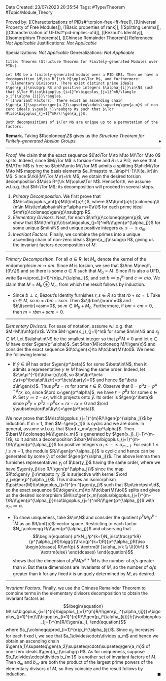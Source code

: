 <div class="topSpace"></div>

Date Created: 23/07/2023 20:35:54
Tags: #Type/Theorem #Topic/Module_Theory

Proved by: [[Characterizations of PIDs#^torsion-free-iff-free]], [[Universal Property of Free Modules]], [[Basic properties of rank]], [[Splitting Lemma]], [[Characterization of UFDs#^pid-implies-ufd]], [[Bezout's Identity]], [[Isomorphism Theorems]], [[Chinese Remainder Theorem]]
References: <i>Not Applicable</i>
Justifications: <i>Not Applicable</i>

Specializations: <i>Not Applicable</i>
Generalizations: <i>Not Applicable</i>

``` ad-Theorem
title: Theorem (Structure Theorem for Finitely-generated Modules over PIDs).

Let $M$ be a finitely-generated module over a PID $R$. Then we have a decomposition $M\iso R^{\rk M}\oplus\Tor M$, and furthermore:
* (Elementary Divisors). There exist distinct prime ideals $\gen{p_i}\nsubgrp R$ and positive integers $\alpha_{ij}\in\N$ such that $\Tor M\iso\bigoplus_{i=1}^n\bigoplus_{j=1}^mR/\langle p_i^{\alpha_{ij}}\rangle$.
* (Invariant Factors). There exist an ascending chain $\gen{a_1}\supseteq\gen{a_2}\supseteq\cdots\supseteq\gen{a_m}$ of non-zero ideals $\gen{a_j}\nsubgrp R$ such that $\Tor M\iso\bigoplus_{j=1}^mR/\!\gen{a_j}$.

Both decompositions of $\Tor M$ are unique up to a permutation of the factors.

```

<b>Remark.</b> Taking $R\coloneqq\Z$ gives us the <i>Structure Theorem for Finitely-generated Abelian Groups</i>.<span style="float:right;">$\blacklozenge$</span>

---

<i>Proof.</i> We claim that the exact sequence $0\to\Tor M\to M\to M/\Tor M\to 0$ splits. Indeed, since $M/\Tor M$ is torsion-free and $R$ is a PID, we see that $M/\Tor M$ is free so $\pi:M\onto M/\Tor M$ admits a splitting $\phi:M/\Tor M\to M$ mapping the basis elements $e_i\mapsto m_i\in\pi^{-1}\!\l(e_i\r)\in M$. Since $\rk\l(M/\Tor M\r)=\rk M$, we obtain the desired torsion decomposition $M\iso R^{\rk M}\oplus\Tor M$. Henceforth, we assume w.l.o.g. that $M=\Tor M$; its decomposition will proceed in several steps.
1. <i>Primary Decomposition.</i> We first prove that $M\iso\bigoplus_\mf{p}M\l(\mf{p}\r)$, where $M\l(\mf{p}\r)\coloneqq\l\{m\in M\st\ex\alpha\in\N:p^\alpha m=0\r\}$ for each prime ideal $\mf{p}\coloneqq\gen{p}\nsubgrp R$.
2. <i>Elementary Divisors.</i> Next, for each $\mf{p}\coloneqq\gen{p}$, we show that $M\l(\mf{p}\r)\iso\bigoplus_{j=1}^mR/\!\gen{p^{\alpha_j}}$ for some unique $m\in\N$ and unique positive integers $\alpha_1\leq\cdots\leq\alpha_m$.
3. <i>Invariant Factors.</i> Finally, we combine the primes into a unique ascending chain of non-zero ideals $\gen{a_j}\nsubgrp R$, giving us the invariant factors decomposition of $M$.

---

<i>Primary Decomposition.</i> For all $a\in R$, let $M_a$ denote the kernel of the endomorphism $m\mapsto am$. Since $M$ is torsion, we see that $\Ann M\neq\l\{0\r\}$ and so there is some $a\in R$ such that $M_a=M$. Since $R$ is also a UFD, write $a=u\prod_{i=1}^{n}p_i^{\alpha_i}$, and set $b\coloneqq p_1^{\alpha_1}$ and $c\coloneqq a/b$. We claim that $M=M_b\oplus M_c$, from which the result follows by induction.
* Since $b\perp c$, Bézout’s Identity furnishes $r,s\in R$ so that $rb+sc=1$. Take $m\in M$, so $m=rbm+scm$. Then $c\l(rbm\r)=arm=0$ and $b\l(scm\r)=asm=0$, so $m\in M_b+M_c$. Furthermore, if $bm=cm=0$, then $m=rbm+scm=0$.

---

<i>Elementary Divisors.</i> For ease of notation, assume w.l.o.g. that $M=M\l(\mf{p}\r)$. Write $M=\gen{x_j}_{j=1}^m$ for some $m\in\N$ and $x_j\in M$. Let $\alpha\in\N$ be the smallest integer so that $p^\alpha M=0$ and let $x\in M$ have order $\gen{p^\alpha}$. Set $\bar{M}\coloneqq M/\!\gen{x}$ and consider the exact sequence $0\to\gen{x}\to M\to\bar{M}\to0$. We need the following lemma.
* If $\bar{y}\in\bar{M}$ has order $\gen{p^\beta}$ for some $\beta\in\N$, then it admits a representative $y\in M$ having the same order. Indeed, let $z\in\pi^{-1}\!\l(\bar{y}\r)$, so $\pi\l(p^\beta z\r)=p^\beta\pi\l(z\r)=p^\beta\bar{y}=0$ and hence $p^\beta z\in\gen{x}$. Thus $p^\beta z=rx$ for some $r\in R$. Observe that $0=p^\alpha z=p^{\alpha-\beta}rx$, so, since $\ord x=\gen{p^\alpha}$, we have $r=p^\beta s$ for some $s\in R$. Set $y\coloneqq z-sx$, which projects onto $\bar{y}$. Its order is $\gen{p^\beta}$ since $p^\beta y=p^\beta z-p^\beta sx=rx-rx=0$ and $\ord y\subseteq\ord\pi\l(y\r)=\gen{p^\beta}$.

We now prove that $M\iso\bigoplus_{j=1}^{m}R/\!\gen{p^{\alpha_j}}$ by induction. If $m=1$, then $M=\gen{x_1}$ is cyclic and we are done. In general, assume w.l.o.g. that $\ord x_m=\gen{p^\alpha}$. Then $\bar{M}\coloneqq M/\!\gen{x_m}$ is generated by $\gen{x_j}_{j=1}^{m-1}$, so it admits a decomposition $\bar{M}\iso\bigoplus_{j=1}^{m-1}R/\!\gen{p^{\alpha_j}}$ for positive integers $\alpha_1\leq\cdots\leq\alpha_{m-1}$. For each $1\leq j\leq m-1$, the module $R/\!\gen{p^{\alpha_j}}$ is cyclic and hence can be generated by some $\bar{y}_j$ of order $\gen{p^{\alpha_j}}$. The above lemma then furnishes representatives $y_j$ of $\bar{y_j}$ having the same order, where we have $\gen{y_j}\iso R/\!\gen{p^{\alpha_j}}$ since the map $R\to\gen{y_j}:r\mapsto ry_j$ is surjective with kernel $\ord y_j=\gen{p^{\alpha_j}}$. This induces an isomorphism $\psi:\bar{M}\to\bigoplus_{j=1}^{m-1}\gen{y_j}$ such that $\pi\circ\psi=\id$, so the exact sequence $0\to\gen{x_m}\to M\to\bar{M}\to0$ splits and gives us the desired isomorphism $M\iso\gen{x_m}\oplus\bigoplus_{j=1}^{m-1}R/\!\gen{p^{\alpha_j}}\iso\bigoplus_{j=1}^mR/\!\gen{p^{\alpha_j}}$ with $\alpha_m\coloneqq\alpha$.
* To show uniqueness, take $k\in\N$ and consider the quotient $p^kM/p^{k+1}M$ as an $R/\mf{p}$-vector space. Restricting to each factor $N_j\coloneqq R/\!\gen{p^{\alpha_j}}$ and observing that
$$\begin{equation}
    p^kN_j/p^{k+1}N_j\iso\frac{p^kR}{p^{\alpha_j}R}\bigg{/}\frac{p^{k+1}R}{p^{\alpha_j}R}\iso
    \begin{dcases}
        R/\mf{p} & \textrm{if }\alpha_j>k \\
        \l\{0\r\} & \textrm{else}
    \end{dcases}
\end{equation}$$
shows that the dimension of $p^kM/p^{k+1}M$ is the number of $\alpha_j$’s greater than $k$. But these dimensions are invariants of $M$, so the number of $\alpha_j$’s greater than $k$ for any fixed $k$ is uniquely determined by $M$, as desired.

---

<i>Invariant Factors.</i> Finally, we use the Chinese Remainder Theorem to combine terms in the elementary divisors decomposition to obtain the invariant factors as
$$\begin{equation}
    M\iso\bigoplus_{i=1}^{n}\bigoplus_{j=1}^{m}R/\!\gen{p_i^{\alpha_{ij}}}=\bigoplus_{j=1}^{m}\l(\bigoplus_{i=1}^{n}R/\!\gen{p_i^{\alpha_{ij}}}\r)\iso\bigoplus_{j=1}^{m}R/\!\gen{a_j},
\end{equation}$$
where $a_j\coloneqq\prod_{i=1}^{n}p_i^{\alpha_{ij}}$. Since $\alpha_{ij}$ increases for each fixed $i$, we see that $a_1\divides\cdots\divides a_m$ and hence we obtain an ascending chain $\gen{a_1}\supseteq\gen{a_2}\supseteq\cdots\supseteq\gen{a_m}$ of non-zero ideals $\gen{a_j}\nsubgrp R$. As for uniqueness, suppose $b_1\divides\cdots\divides b_{m'}$ is another set of invariant factors of $M$. Then $a_m$ and $b_{m'}$ are both the product of the largest prime powers of the elementary divisors of $M$, so they coincide and the result follows by induction.<span style="float:right;">$\blacksquare$</span>
